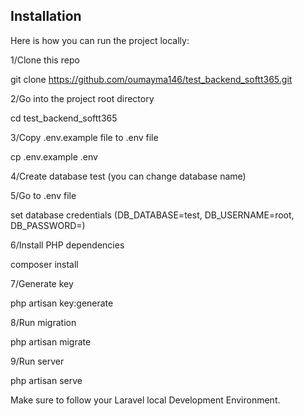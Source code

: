 

## Installation

Here is how you can run the project locally:

1/Clone this repo

git clone https://github.com/oumayma146/test_backend_softt365.git

2/Go into the project root directory

cd test_backend_softt365

3/Copy .env.example file to .env file

cp .env.example .env

4/Create database test (you can change database name)

5/Go to .env file

set database credentials (DB_DATABASE=test, DB_USERNAME=root, DB_PASSWORD=)

6/Install PHP dependencies

composer install

7/Generate key

php artisan key:generate

8/Run migration

php artisan migrate

9/Run server

php artisan serve


Make sure to follow your Laravel local Development Environment.

